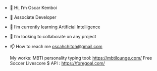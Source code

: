 - 👋 Hi, I’m Oscar Kemboi
- 👀 Associate Developer
- 🌱 I’m currently learning Artificial Intelligence
- 💞️ I’m looking to collaborate on any project
- 📫 How to reach me oscahchitoh@gmail.com

  My works:
  MBTI personality typing tool: https://mbtilounge.com/
  Free Soccer Livescore $ API : https://foregoal.com/

<!---
chito365/chito365 is a ✨ special ✨ repository because its `README.md` (this file) appears on your GitHub profile.
You can click the Preview link to take a look at your changes.
--->
